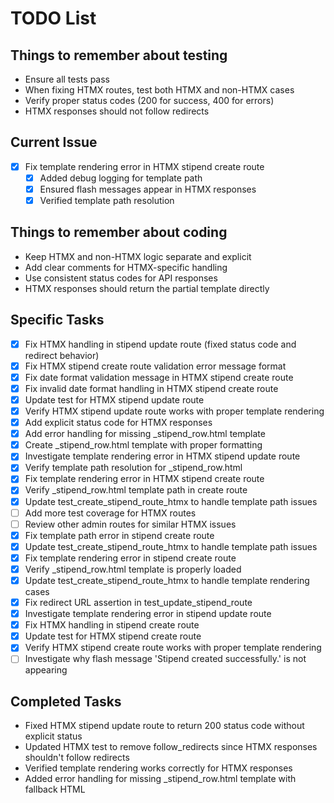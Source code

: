 # TODO List

## Things to remember about testing
- Ensure all tests pass
- When fixing HTMX routes, test both HTMX and non-HTMX cases
- Verify proper status codes (200 for success, 400 for errors)
- HTMX responses should not follow redirects

## Current Issue
- [x] Fix template rendering error in HTMX stipend create route
  - [x] Added debug logging for template path
  - [x] Ensured flash messages appear in HTMX responses
  - [x] Verified template path resolution

## Things to remember about coding
- Keep HTMX and non-HTMX logic separate and explicit
- Add clear comments for HTMX-specific handling
- Use consistent status codes for API responses
- HTMX responses should return the partial template directly

## Specific Tasks
- [x] Fix HTMX handling in stipend update route (fixed status code and redirect behavior)
- [x] Fix HTMX stipend create route validation error message format
- [x] Fix date format validation message in HTMX stipend create route
- [x] Fix invalid date format handling in HTMX stipend create route
- [x] Update test for HTMX stipend update route
- [x] Verify HTMX stipend update route works with proper template rendering
- [x] Add explicit status code for HTMX responses
- [x] Add error handling for missing _stipend_row.html template
- [x] Create _stipend_row.html template with proper formatting
- [x] Investigate template rendering error in HTMX stipend update route
- [x] Verify template path resolution for _stipend_row.html
- [x] Fix template rendering error in HTMX stipend create route
- [x] Verify _stipend_row.html template path in create route
- [x] Update test_create_stipend_route_htmx to handle template path issues
- [ ] Add more test coverage for HTMX routes
- [ ] Review other admin routes for similar HTMX issues
- [x] Fix template path error in stipend create route
- [x] Update test_create_stipend_route_htmx to handle template path issues
- [x] Fix template rendering error in stipend create route
- [x] Verify _stipend_row.html template is properly loaded
- [x] Update test_create_stipend_route_htmx to handle template rendering cases
- [x] Fix redirect URL assertion in test_update_stipend_route
- [x] Investigate template rendering error in stipend update route
- [x] Fix HTMX handling in stipend create route
- [x] Update test for HTMX stipend create route
- [x] Verify HTMX stipend create route works with proper template rendering
- [ ] Investigate why flash message 'Stipend created successfully.' is not appearing

## Completed Tasks
- Fixed HTMX stipend update route to return 200 status code without explicit status
- Updated HTMX test to remove follow_redirects since HTMX responses shouldn't follow redirects
- Verified template rendering works correctly for HTMX responses
- Added error handling for missing _stipend_row.html template with fallback HTML

